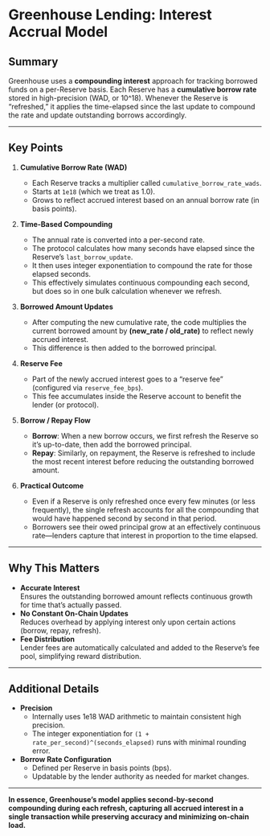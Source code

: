 # Greenhouse Lending: Interest Accrual Model

## Summary
Greenhouse uses a **compounding interest** approach for tracking borrowed funds on a per-Reserve basis. Each Reserve has a **cumulative borrow rate** stored in high-precision (WAD, or 10^18). Whenever the Reserve is “refreshed,” it applies the time-elapsed since the last update to compound the rate and update outstanding borrows accordingly.

---

## Key Points

1. **Cumulative Borrow Rate (WAD)**  
   - Each Reserve tracks a multiplier called `cumulative_borrow_rate_wads`.  
   - Starts at `1e18` (which we treat as 1.0).  
   - Grows to reflect accrued interest based on an annual borrow rate (in basis points).

2. **Time-Based Compounding**  
   - The annual rate is converted into a per-second rate.  
   - The protocol calculates how many seconds have elapsed since the Reserve’s `last_borrow_update`.  
   - It then uses integer exponentiation to compound the rate for those elapsed seconds.  
   - This effectively simulates continuous compounding each second, but does so in one bulk calculation whenever we refresh.

3. **Borrowed Amount Updates**  
   - After computing the new cumulative rate, the code multiplies the current borrowed amount by **(new_rate / old_rate)** to reflect newly accrued interest.  
   - This difference is then added to the borrowed principal.

4. **Reserve Fee**  
   - Part of the newly accrued interest goes to a “reserve fee” (configured via `reserve_fee_bps`).  
   - This fee accumulates inside the Reserve account to benefit the lender (or protocol).

5. **Borrow / Repay Flow**  
   - **Borrow**: When a new borrow occurs, we first refresh the Reserve so it’s up-to-date, then add the borrowed principal.  
   - **Repay**: Similarly, on repayment, the Reserve is refreshed to include the most recent interest before reducing the outstanding borrowed amount.

6. **Practical Outcome**  
   - Even if a Reserve is only refreshed once every few minutes (or less frequently), the single refresh accounts for all the compounding that would have happened second by second in that period.  
   - Borrowers see their owed principal grow at an effectively continuous rate—lenders capture that interest in proportion to the time elapsed.

---

## Why This Matters
- **Accurate Interest**  
  Ensures the outstanding borrowed amount reflects continuous growth for time that’s actually passed.  
- **No Constant On-Chain Updates**  
  Reduces overhead by applying interest only upon certain actions (borrow, repay, refresh).  
- **Fee Distribution**  
  Lender fees are automatically calculated and added to the Reserve’s fee pool, simplifying reward distribution.

---

## Additional Details
- **Precision**  
  - Internally uses 1e18 WAD arithmetic to maintain consistent high precision.  
  - The integer exponentiation for `(1 + rate_per_second)^(seconds_elapsed)` runs with minimal rounding error.  
- **Borrow Rate Configuration**  
  - Defined per Reserve in basis points (bps).  
  - Updatable by the lender authority as needed for market changes.

---

**In essence, Greenhouse’s model applies second-by-second compounding during each refresh, capturing all accrued interest in a single transaction while preserving accuracy and minimizing on-chain load.**